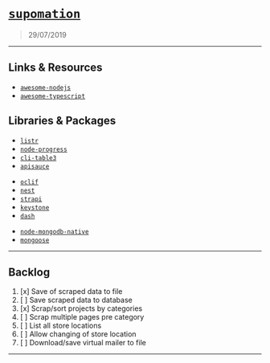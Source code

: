 # [`supomation`](https://github.com/patevs/supomation)

> 29/07/2019

---

## Links & Resources

- [`awesome-nodejs`](https://github.com/sindresorhus/awesome-nodejs)
- [`awesome-typescript`](https://github.com/dzharii/awesome-typescript)

## Libraries & Packages

- [`listr`](https://github.com/samverschueren/listr)
- [`node-progress`](https://github.com/visionmedia/node-progress)
- [`cli-table3`](https://github.com/cli-table/cli-table3)
- [`apisauce`](https://github.com/infinitered/apisauce)

[]()

- [`oclif`](https://github.com/oclif/oclif)
- [`nest`](https://github.com/nestjs/nest)
- [`strapi`](https://github.com/strapi/strapi)
- [`keystone`](https://github.com/keystonejs/keystone)
- [`dash`](https://github.com/plotly/dash)

[]()

- [`node-mongodb-native`](https://github.com/mongodb/node-mongodb-native)
- [`mongoose`](https://github.com/Automattic/mongoose)

---

## Backlog

1. [x] Save of scraped data to file
2. [ ] Save scraped data to database
3. [x] Scrap/sort projects by categories
4. [ ] Scrap multiple pages pre category
5. [ ] List all store locations
6. [ ] Allow changing of store location
7. [ ] Download/save virtual mailer to file

---
